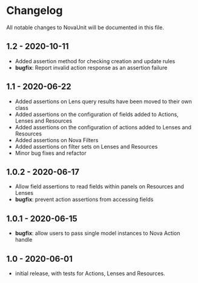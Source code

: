 # Changelog

All notable changes to NovaUnit will be documented in this file.

## 1.2 - 2020-10-11

- Added assertion method for checking creation and update rules
- **bugfix**: Report invalid action response as an assertion failure

## 1.1 - 2020-06-22

- Added assertions on Lens query results have been moved to their own class
- Added assertions on the configuration of fields added to Actions, Lenses and Resources
- Added assertions on the configuration of actions added to Lenses and Resources
- Added assertions on Nova Filters
- Added assertions on filter sets on Lenses and Resources
- Minor bug fixes and refactor

## 1.0.2 - 2020-06-17

- Allow field assertions to read fields within panels on Resources and Lenses
- **bugfix**: prevent action assertions from accessing fields

## 1.0.1 - 2020-06-15

- **bugfix**: allow users to pass single model instances to Nova Action handle

## 1.0 - 2020-06-01

- initial release, with tests for Actions, Lenses and Resources.
